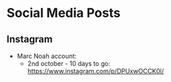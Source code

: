 # Social Media Posts


## Instagram


- Marc Noah account:
  - 2nd october - 10 days to go: https://www.instagram.com/p/DPUxwOCCK0l/
